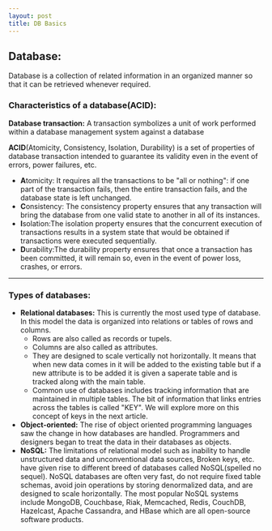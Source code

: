 ```yaml
---
layout: post
title: DB Basics
---
```


## Database:
Database is a collection of related information  in an organized manner so that it can be retrieved whenever required.

### Characteristics of a database(ACID):
**Database transaction:** A transaction symbolizes a unit of work performed within a database management system against a database

**ACID**(Atomicity, Consistency, Isolation, Durability) is a set of properties of database transaction intended to guarantee its validity even in the event of errors, power failures, etc.
* **A**tomicity: It requires all the transactions to be "all or nothing": if one part of the transaction fails, then the entire transaction fails, and the database state is left unchanged.
* **C**onsistency: The consistency property ensures that any transaction will bring the database from one valid state to another in all of its instances.
* **I**solation:The isolation property ensures that the concurrent execution of transactions results in a system state that would be obtained if transactions were executed sequentially.
* **D**urability:The durability property ensures that once a transaction has been committed, it will remain so, even in the event of power loss, crashes, or errors.

****
### Types of databases:
* **Relational databases:**
This is currently the most used type of database. In this model the data is organized into relations or tables of rows and columns.
  * Rows are also called as records or tupels.
  * Columns are also called as attributes.
  * They are designed to scale vertically not horizontally. It means that when new data comes in it will be added to the existing table but if a new attribute is to be added it is given a saperate table and is tracked along with the main table.
  * Common use of databases includes tracking information that are maintained in multiple tables. The bit of information that links entries across the tables is called "KEY". We will explore more on this concept of keys in the next article.
* **Object-oriented:**
The rise of object oriented programming languages saw the change in how databases are handled. Programmers and designers began to treat the data in their databases as objects.
* **NoSQL:**
The limitations of relational model such as inability to handle unstructured data and unconventional data sources, Broken keys, etc. have given rise to different breed of databases called NoSQL(spelled no sequel).
NoSQL databases are often very fast, do not require fixed table schemas, avoid join operations by storing denormalized data, and are designed to scale horizontally. The most popular NoSQL systems include MongoDB, Couchbase, Riak, Memcached, Redis, CouchDB, Hazelcast, Apache Cassandra, and HBase which are all open-source software products.
